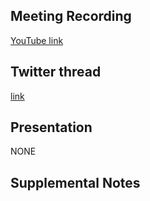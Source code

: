 ## Meeting Recording

[YouTube link](https://t.co/DuTP00dudS?amp=1)

## Twitter thread

[link](https://twitter.com/Orthogonal_Lab/status/1421564190880419846)

## Presentation

NONE   

## Supplemental Notes
